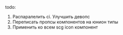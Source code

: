 todo: 

1. Распаралелить ci. Улучшить девопс
2. Переписать пропсы компонентов на юнион типы
3. Применить ко всем scg icon компонент